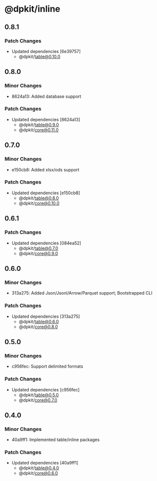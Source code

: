 # @dpkit/inline

## 0.8.1

### Patch Changes

- Updated dependencies [6e39757]
  - @dpkit/table@0.10.0

## 0.8.0

### Minor Changes

- 8624a13: Added database support

### Patch Changes

- Updated dependencies [8624a13]
  - @dpkit/table@0.9.0
  - @dpkit/core@0.11.0

## 0.7.0

### Minor Changes

- e150cb8: Added xlsx/ods support

### Patch Changes

- Updated dependencies [e150cb8]
  - @dpkit/table@0.8.0
  - @dpkit/core@0.10.0

## 0.6.1

### Patch Changes

- Updated dependencies [084ea52]
  - @dpkit/table@0.7.0
  - @dpkit/core@0.9.0

## 0.6.0

### Minor Changes

- 313a275: Added Json/Jsonl/Arrow/Parquet support; Bootstrapped CLI

### Patch Changes

- Updated dependencies [313a275]
  - @dpkit/table@0.6.0
  - @dpkit/core@0.8.0

## 0.5.0

### Minor Changes

- c956fec: Support delimited formats

### Patch Changes

- Updated dependencies [c956fec]
  - @dpkit/table@0.5.0
  - @dpkit/core@0.7.0

## 0.4.0

### Minor Changes

- 40a9ff1: Implemented table/inline packages

### Patch Changes

- Updated dependencies [40a9ff1]
  - @dpkit/table@0.4.0
  - @dpkit/core@0.6.0

